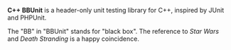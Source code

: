 **C++ BBUnit** is a header-only unit testing library for C++, inspired by
JUnit and PHPUnit.

The "BB" in "BBUnit" stands for "black box". The reference to _Star Wars_
and _Death Stranding_ is a happy coincidence.
